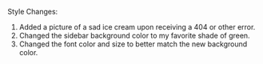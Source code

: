 Style Changes:

1. Added a picture of a sad ice cream upon receiving a 404 or other error.
2. Changed the sidebar background color to my favorite shade of green.
3. Changed the font color and size to better match the new background color.
